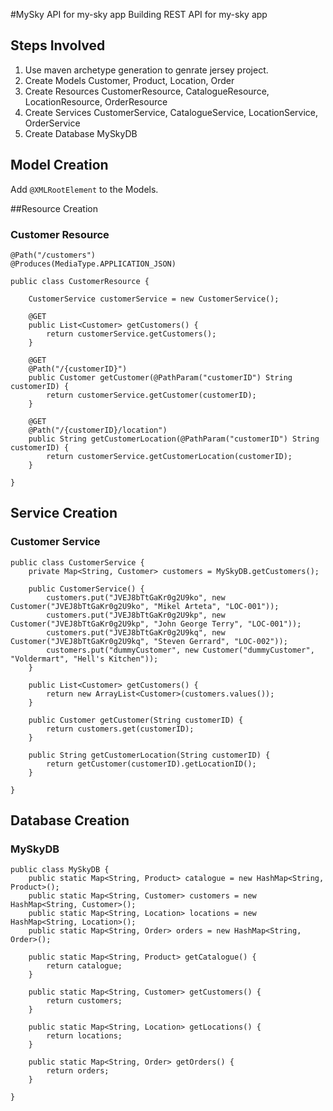 #MySky API for my-sky app
Building REST API for my-sky app

## Steps Involved


1. Use maven archetype generation to genrate jersey project.
2. Create Models Customer, Product, Location, Order
3. Create Resources CustomerResource, CatalogueResource, LocationResource, OrderResource
4. Create Services CustomerService, CatalogueService, LocationService, OrderService
5. Create Database MySkyDB

## Model Creation

Add `@XMLRootElement` to the Models.


##Resource Creation

### Customer Resource

````
@Path("/customers")
@Produces(MediaType.APPLICATION_JSON)

public class CustomerResource {

	CustomerService customerService = new CustomerService();
	
	@GET
	public List<Customer> getCustomers() {
		return customerService.getCustomers();
	}
	
	@GET
	@Path("/{customerID}")
	public Customer getCustomer(@PathParam("customerID") String customerID) {
		return customerService.getCustomer(customerID);
	}
	
	@GET
	@Path("/{customerID}/location")
	public String getCustomerLocation(@PathParam("customerID") String customerID) {
		return customerService.getCustomerLocation(customerID);
	}
	
}
````

## Service Creation

### Customer Service

````
public class CustomerService {
	private Map<String, Customer> customers = MySkyDB.getCustomers();

	public CustomerService() {
		customers.put("JVEJ8bTtGaKr0g2U9ko", new Customer("JVEJ8bTtGaKr0g2U9ko", "Mikel Arteta", "LOC-001"));
		customers.put("JVEJ8bTtGaKr0g2U9kp", new Customer("JVEJ8bTtGaKr0g2U9kp", "John George Terry", "LOC-001"));
		customers.put("JVEJ8bTtGaKr0g2U9kq", new Customer("JVEJ8bTtGaKr0g2U9kq", "Steven Gerrard", "LOC-002"));
		customers.put("dummyCustomer", new Customer("dummyCustomer", "Voldermart", "Hell's Kitchen"));
	}

	public List<Customer> getCustomers() {
		return new ArrayList<Customer>(customers.values());
	}

	public Customer getCustomer(String customerID) {
		return customers.get(customerID);
	}

	public String getCustomerLocation(String customerID) {
		return getCustomer(customerID).getLocationID();
	}

}
````

## Database Creation

### MySkyDB

````
public class MySkyDB {
	public static Map<String, Product> catalogue = new HashMap<String, Product>();
	public static Map<String, Customer> customers = new HashMap<String, Customer>();
	public static Map<String, Location> locations = new HashMap<String, Location>();
	public static Map<String, Order> orders = new HashMap<String, Order>();

	public static Map<String, Product> getCatalogue() {
		return catalogue;
	}

	public static Map<String, Customer> getCustomers() {
		return customers;
	}

	public static Map<String, Location> getLocations() {
		return locations;
	}

	public static Map<String, Order> getOrders() {
		return orders;
	}

}

````
